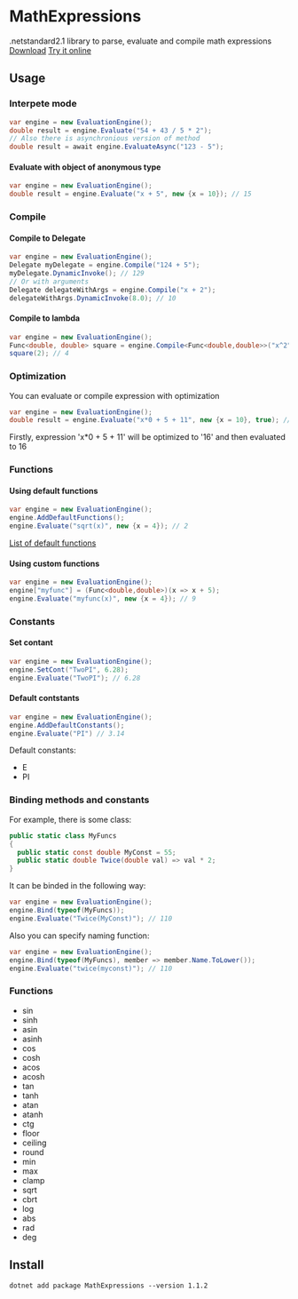 # MathExpressions
.netstandard2.1 library to parse, evaluate and compile math expressions  
[Download](https://www.nuget.org/packages/MathExpressions)
[Try it online](https://dotnet-and-happiness.github.io/MathExpressions)
## Usage
### Interpete mode
```csharp
var engine = new EvaluationEngine();
double result = engine.Evaluate("54 + 43 / 5 * 2");
// Also there is asynchronious version of method
double result = await engine.EvaluateAsync("123 - 5");
```
#### Evaluate with object of anonymous type
```csharp
var engine = new EvaluationEngine();
double result = engine.Evaluate("x + 5", new {x = 10}); // 15
```

### Compile
#### Compile to Delegate
```csharp
var engine = new EvaluationEngine();
Delegate myDelegate = engine.Compile("124 + 5");
myDelegate.DynamicInvoke(); // 129
// Or with arguments 
Delegate delegateWithArgs = engine.Compile("x + 2");
delegateWithArgs.DynamicInvoke(8.0); // 10
```
#### Compile to lambda
```csharp
var engine = new EvaluationEngine();
Func<double, double> square = engine.Compile<Func<double,double>>("x^2");
square(2); // 4
```
### Optimization
You can evaluate or compile expression with optimization
```csharp
var engine = new EvaluationEngine();
double result = engine.Evaluate("x*0 + 5 + 11", new {x = 10}, true); // 16
```
Firstly, expression 'x*0 + 5 + 11' will be optimized to '16' and then evaluated to 16

### Functions
#### Using default functions
```csharp
var engine = new EvaluationEngine();
engine.AddDefaultFunctions();
engine.Evaluate("sqrt(x)", new {x = 4}); // 2
```
[List of default functions](#functions-1)
#### Using custom functions
``` csharp
var engine = new EvaluationEngine();
engine["myfunc"] = (Func<double,double>)(x => x + 5);
engine.Evaluate("myfunc(x)", new {x = 4}); // 9
```

### Constants
#### Set contant
```csharp
var engine = new EvaluationEngine();
engine.SetCont("TwoPI", 6.28);
engine.Evaluate("TwoPI"); // 6.28
```
#### Default contstants
```csharp
var engine = new EvaluationEngine();
engine.AddDefaultConstants();
engine.Evaluate("PI") // 3.14
```
Default constants:
- E
- PI

### Binding methods and constants
For example, there is some class:  
```csharp
public static class MyFuncs
{
  public static const double MyConst = 55;
  public static double Twice(double val) => val * 2;
}
```
It can be binded in the following way:
```csharp
var engine = new EvaluationEngine();
engine.Bind(typeof(MyFuncs));
engine.Evaluate("Twice(MyConst)"); // 110
```
Also you can specify naming function:
```csharp
var engine = new EvaluationEngine();
engine.Bind(typeof(MyFuncs), member => member.Name.ToLower());
engine.Evaluate("twice(myconst)"); // 110
```

### Functions
- sin
- sinh
- asin
- asinh
- cos
- cosh
- acos
- acosh
- tan
- tanh
- atan
- atanh
- ctg
- floor
- ceiling
- round
- min
- max
- clamp 
- sqrt
- cbrt
- log
- abs
- rad
- deg
## Install 
```
dotnet add package MathExpressions --version 1.1.2
```
